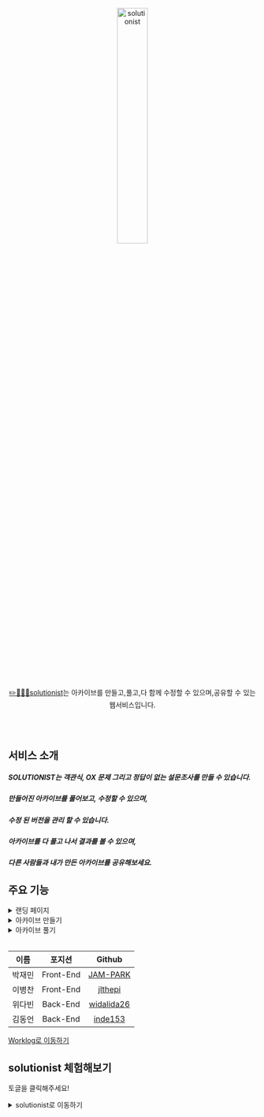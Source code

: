 <p align="center">
	<img src="https://user-images.githubusercontent.com/46926683/150643874-19112234-dbaa-4aff-8d85-f818148ec41f.png" alt="solutionist" width="35%"/>  
</p>  
  
<p align="center">
<a href="https://solutionist.site" target="_blank">✏️🧑🏻‍🎓solutionist</a>는 아카이브를 만들고,풀고,다 함께 수정할 수 있으며,공유할 수 있는 웹서비스입니다.
  </p>  
<br>
<br>

## 서비스 소개

##### SOLUTIONIST는 객관식, OX 문제 그리고 정답이 없는 설문조사를 만들 수 있습니다.
##### 만들어진 아카이브를 풀어보고, 수정할 수 있으며,
##### 수정 된 버전을 관리 할 수 있습니다.
##### 아카이브를 다 풀고 나서 결과를 볼 수 있으며,
##### 다른 사람들과 내가 만든 아카이브를 공유해보세요.

## 주요 기능

<details>
  <summary>
    랜딩 페이지
  </summary>
  <div dir ="auto">
    <br>
    <a>
      <img src="https://user-images.githubusercontent.com/46926683/150641877-5ed91e50-55d4-4690-96e7-bde3a45a72ae.png" width="550" style="max-width: 60%;">
    </a>
  </div>
</details>
<details>
  <summary>
    아카이브 만들기
  </summary>
  <div dir ="auto">
    <br>
    <a>
      <img src="https://user-images.githubusercontent.com/46926683/150643654-8f2bfea6-e074-4fbc-ad19-100445e4ec16.png" width="550" style="max-width: 60%;">
      <img src="https://user-images.githubusercontent.com/46926683/150643669-a2b60833-ea94-4016-870d-4abdd671b24a.png" width="550" style="max-width: 60%;">
      <img src="https://user-images.githubusercontent.com/46926683/150643672-5609de97-08af-4143-97a4-163e6412b9ed.png" width="550" style="max-width: 60%;">
      <img src="https://user-images.githubusercontent.com/46926683/150643678-f6b37c5a-043c-486d-89b4-835dbe1ae919.png" width="550" style="max-width: 60%;">
    </a>
  </div>
</details>
<details>
  <summary>
    아카이브 풀기
  </summary>
  <div dir ="auto">
    <br>
    <a>
      <img src="https://user-images.githubusercontent.com/46926683/150643952-7c769ba2-9079-462d-a5d4-31056d9287c3.png" width="550" style="max-width: 60%;">
      <img src="https://user-images.githubusercontent.com/46926683/150643958-28b85c1c-e5f8-4a02-9648-853c35d4e80d.png" width="550" style="max-width: 60%;">
      <img src="https://user-images.githubusercontent.com/46926683/150643960-fea13164-7bc1-4df9-845f-a9d4e1cda696.png" width="550" style="max-width: 60%;">
      <img src="https://user-images.githubusercontent.com/46926683/150643964-e912ab19-7cba-41fd-8c9b-b4bbb3ab9e85.png" width="550" style="max-width: 60%;">
    </a>
  </div>
</details>
<br>

|**이름**|포지션|Github|
|:---:|:---:|:---:|
|박재민|Front-End|[JAM-PARK](https://github.com/JAM-PARK)|
|이병찬|Front-End|[jlthepi](https://github.com/jlthepi)|
|위다빈|Back-End|[widalida26](https://github.com/widalida26)|
|김동언|Back-End|[inde153](https://github.com/inde153)|

[Worklog로 이동하기](https://github.com/codestates/solutionist/wiki/%E2%9C%8F%EF%B8%8F-Worklog)

## solutionist 체험해보기
토글을 클릭해주세요!
<details>
<summary>solutionist로 이동하기</summary>
<div markdown="1">
  
  <p>업데이트 예정</p>
</div>
</details>
